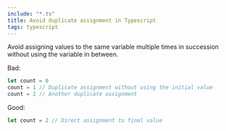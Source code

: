 ```yaml
---
include: "*.ts"
title: Avoid duplicate assignment in Typescript
tags: typescript
---
```


Avoid assigning values to the same variable multiple times in succession without using the variable in between.

Bad:

```typescript
let count = 0
count = 1 // Duplicate assignment without using the initial value
count = 2 // Another duplicate assignment
```

Good:

```typescript
let count = 2 // Direct assignment to final value
```
